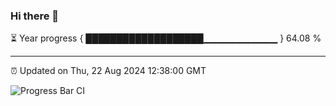 ### Hi there 👋

⏳ Year progress { ███████████████████▁▁▁▁▁▁▁▁▁▁▁ } 64.08 %

---

⏰ Updated on Thu, 22 Aug 2024 12:38:00 GMT

![Progress Bar CI](https://github.com/ZhaoGui/ZhaoGui/workflows/Progress%20Bar%20CI/badge.svg)
